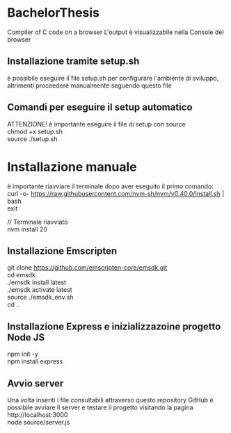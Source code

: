 # BachelorThesis
Compiler of C code on a browser
L'output è visualizzabile nella Console del browser

## Installazione tramite setup.sh
è possibile eseguire il file setup.sh per configurare l'ambiente di sviluppo, altrimenti proceedere manualmente seguendo questo file  

## Comandi per eseguire il setup automatico  
ATTENZIONE! è importante eseguire il file di setup con source  
chmod +x setup.sh  
source ./setup.sh  


# Installazione manuale
è importante riavviare il terminale dopo aver eseguito il primo comando:  
curl -o- https://raw.githubusercontent.com/nvm-sh/nvm/v0.40.0/install.sh | bash  
exit  

// Terminale riavviato  
nvm install 20	  

## Installazione Emscripten
git clone https://github.com/emscripten-core/emsdk.git  
cd emsdk  
./emsdk install latest  
./emsdk activate latest  
source ./emsdk_env.sh  
cd ..

## Installazione Express e inizializzazoine progetto Node JS
npm init -y  
npm install express

## Avvio server 
Una volta inseriti i file consultabili attraverso questo repository GitHub è possibile avviare il server e testare il progetto visitando la pagina http://localhost:3000  
node source/server.js
